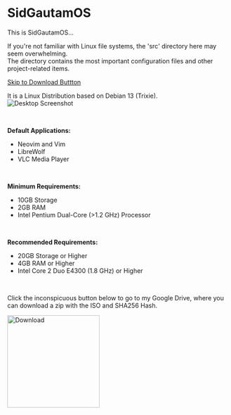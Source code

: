 # SidGautamOS

This is SidGautamOS...

If you're not familiar with Linux file systems, the 'src' directory here may seem overwhelming.<br>
The directory contains the most important configuration files and other project-related items.

<a href="#downloadBtn">Skip to Download Buttton</a><br>

It is a Linux Distribution based on Debian 13 (Trixie).<br>
<img alt="Desktop Screenshot" src="https://github.com/user-attachments/assets/69fba539-774d-4596-b7f2-2d78d8116104" />


<br>

**Default Applications:**
- Neovim and Vim
- LibreWolf
- VLC Media Player
<br>

**Minimum Requirements:**
- 10GB Storage
- 2GB RAM
- Intel Pentium Dual-Core (>1.2 GHz) Processor
<br>

**Recommended Requirements:**
- 20GB Storage or Higher
- 4GB RAM or Higher
- Intel Core 2 Duo E4300 (1.8 GHz) or Higher
<br>

Click the inconspicuous button below to go to my Google Drive, where you can download a zip with the ISO and SHA256 Hash.

<a href="https://drive.google.com/drive/folders/1IUUeFiGeaYypG1kqfuIzx1cW81QIJsi9?usp=sharing" id="downloadBtn">
  <img style="width: 15em;" alt="Download" src="https://github.com/user-attachments/assets/6538da9a-0f30-4a59-a7e9-c3f1268ac4e3" />
</a>
